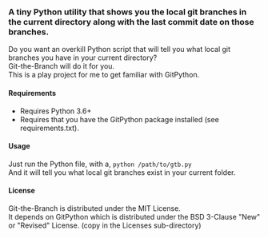 ### A tiny Python utility that shows you the local git branches in the current directory along with the last commit date on those branches.  
Do you want an overkill Python script that will tell you what local git branches you have in your current directory?  
Git-the-Branch will do it for you.  
This is a play project for me to get familiar with GitPython.  

#### Requirements  
- Requires Python 3.6+
- Requires that you have the GitPython package installed (see requirements.txt).  

#### Usage
Just run the Python file, with a, `python /path/to/gtb.py`  
And it will tell you what local git branches exist in your current folder.

#### License
Git-the-Branch is distributed under the MIT License.  
It depends on GitPython which is distributed under the BSD 3-Clause "New" or "Revised" License. (copy in the Licenses sub-directory)
